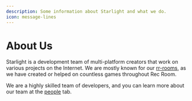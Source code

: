 ```yaml
---
description: Some information about Starlight and what we do.
icon: message-lines
---
```


# About Us

Starlight is a development team of multi-platform creators that work on various projects on the Internet. We are mostly known for our [rr-rooms](../../projects/rr-rooms/ "mention"), as we have created or helped on countless games throughout Rec Room.



We are a highly skilled team of developers, and you can learn more about our team at the [people](../../people/ "mention") tab.
